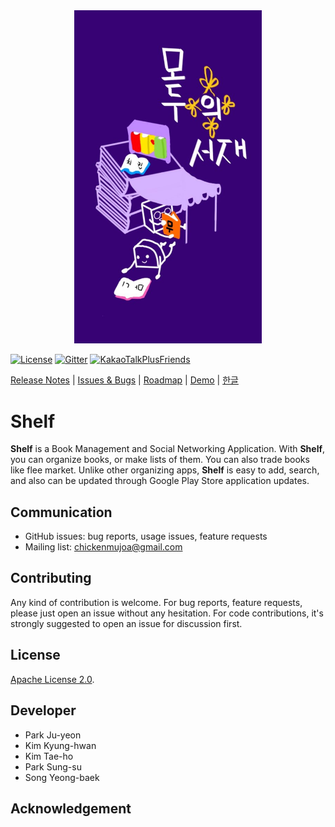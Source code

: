 <div align="center">
<img src="docs/project_logo.jpg" width="300" alt="shelf" />
</div>



[![License](https://img.shields.io/badge/License-Apache%202.0-blue.svg)](LICENSE)
[![Gitter](https://img.shields.io/gitter/room/nwjs/nw.js.svg)](https://gitter.im/MyShelf/Lobby)
[![KakaoTalkPlusFriends](https://img.shields.io/badge/KakaoTalk-PlusFriends-orange.svg)]()


[Release Notes](RELEASE.md) |
[Issues & Bugs](https://github.com/chickenmujoa/Shelf/issues) |
[Roadmap]() |
[Demo]() |
[한글]()

# Shelf #

**Shelf** is a Book Management and Social Networking Application. With **Shelf**, you can organize books, or make lists of them. You can also trade books like flee market. Unlike other organizing apps, **Shelf** is easy to add, search, and also can be updated through Google Play Store application updates.

## Communication
* GitHub issues: bug reports, usage issues, feature requests
* Mailing list: [chickenmujoa@gmail.com](mailto:chickenmujoa@gmail.com)

## Contributing
Any kind of contribution is welcome. For bug reports, feature requests,
please just open an issue without any hesitation. For code contributions, it's
strongly suggested to open an issue for discussion first.

## License
[Apache License 2.0](LICENSE).

## Developer
* Park Ju-yeon
* Kim Kyung-hwan
* Kim Tae-ho
* Park Sung-su
* Song Yeong-baek

## Acknowledgement

